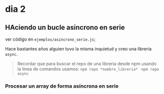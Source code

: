# dia 2

## HAciendo un bucle asincrono en serie

ver código en `ejemplos/asincrono_serie.js`;

Hace bastantes años alguien tuvo la misma inquietud y creo una libreria `async`.

> Recordar que para buscar el repo de una libreria desde npm usando la línea de comandos usamos:
> `npm repo *nombre_libreria*`
> ``` npm repo async```

### Procesar un array de forma asíncrona en serie
